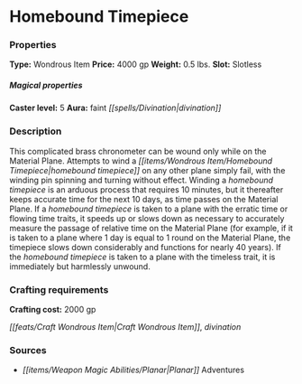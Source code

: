 ﻿---
Title: "Homebound Timepiece"
Type: "Wondrous Item"
Price: "4000 gp"
Weight: "0.5 lbs."
Slot: "Slotless"
Caster level: "5"
Aura: "faint divination"
Description: |
  "This complicated brass chronometer can be wound only while on the Material Plane. Attempts to wind a _homebound timepiece_ on any other plane simply fail, with the winding pin spinning and turning without effect. Winding a _homebound timepiece_ is an arduous process that requires 10 minutes, but it thereafter keeps accurate time for the next 10 days, as time passes on the Material Plane. If a _homebound timepiece_ is taken to a plane with the erratic time or flowing time traits, it speeds up or slows down as necessary to accurately measure the passage of relative time on the Material Plane (for example, if it is taken to a plane where 1 day is equal to 1 round on the Material Plane, the timepiece slows down considerably and functions for nearly 40 years). If the _homebound timepiece_ is taken to a plane with the timeless trait, it is immediately but harmlessly unwound."
Crafting cost: "2000 gp"
Sources: "['Planar Adventures']"
---

# Homebound Timepiece

### Properties

**Type:** Wondrous Item **Price:** 4000 gp **Weight:** 0.5 lbs. **Slot:** Slotless

##### Magical properties

**Caster level:** 5 **Aura:** faint _[[spells/Divination|divination]]_

### Description

This complicated brass chronometer can be wound only while on the Material Plane. Attempts to wind a _[[items/Wondrous Item/Homebound Timepiece|homebound timepiece]]_ on any other plane simply fail, with the winding pin spinning and turning without effect. Winding a _homebound timepiece_ is an arduous process that requires 10 minutes, but it thereafter keeps accurate time for the next 10 days, as time passes on the Material Plane. If a _homebound timepiece_ is taken to a plane with the erratic time or flowing time traits, it speeds up or slows down as necessary to accurately measure the passage of relative time on the Material Plane (for example, if it is taken to a plane where 1 day is equal to 1 round on the Material Plane, the timepiece slows down considerably and functions for nearly 40 years). If the _homebound timepiece_ is taken to a plane with the timeless trait, it is immediately but harmlessly unwound.

### Crafting requirements

**Crafting cost:** 2000 gp

_[[feats/Craft Wondrous Item|Craft Wondrous Item]]_, _divination_

### Sources

* _[[items/Weapon Magic Abilities/Planar|Planar]]_ Adventures